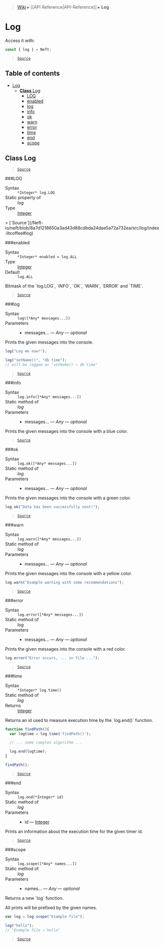 > [Wiki](Home) ▸ [[API Reference|API-Reference]] ▸ **Log**

# Log

Access it with:
```javascript
const { log } = Neft;
```

> [`Source`](/Neft-io/neft/blob/8a7d1218650a3ad43d88cdbda24dae5a72a732ea/src/log/index.litcoffee#log)

## Table of contents
* [Log](#log)
  * [**Class** Log](#class-log)
    * [LOG](#log)
    * [enabled](#enabled)
    * [log](#log)
    * [info](#info)
    * [ok](#ok)
    * [warn](#warn)
    * [error](#error)
    * [time](#time)
    * [end](#end)
    * [scope](#scope)

## **Class** Log

> [`Source`](/Neft-io/neft/blob/8a7d1218650a3ad43d88cdbda24dae5a72a732ea/src/log/index.litcoffee#class-log)

###LOG
<dl><dt>Syntax</dt><dd><code>&#x2A;Integer&#x2A; log.LOG</code></dd><dt>Static property of</dt><dd><i>log</i></dd><dt>Type</dt><dd><a href="/Neft-io/neft/wiki/API/Utils-API#isinteger">Integer</a></dd></dl>
> [`Source`](/Neft-io/neft/blob/8a7d1218650a3ad43d88cdbda24dae5a72a732ea/src/log/index.litcoffee#log)

###enabled
<dl><dt>Syntax</dt><dd><code>&#x2A;Integer&#x2A; enabled = log.ALL</code></dd><dt>Type</dt><dd><a href="/Neft-io/neft/wiki/API/Utils-API#isinteger">Integer</a></dd><dt>Default</dt><dd><code>log.ALL</code></dd></dl>
Bitmask of the `log.LOG`, `INFO`, `OK`, `WARN`, `ERROR` and `TIME`.

> [`Source`](/Neft-io/neft/blob/8a7d1218650a3ad43d88cdbda24dae5a72a732ea/src/log/index.litcoffee#enabled)

###log
<dl><dt>Syntax</dt><dd><code>log([&#x2A;Any&#x2A; messages...])</code></dd><dt>Parameters</dt><dd><ul><li>messages... — <i>Any</i> — <i>optional</i></li></ul></dd></dl>
Prints the given messages into the console.

```javascript
log("Log me now!");

log("setName()", "db time");
// will be logged as "setName() → db time"
```

> [`Source`](/Neft-io/neft/blob/8a7d1218650a3ad43d88cdbda24dae5a72a732ea/src/log/index.litcoffee#log)

###info
<dl><dt>Syntax</dt><dd><code>log.info([&#x2A;Any&#x2A; messages...])</code></dd><dt>Static method of</dt><dd><i>log</i></dd><dt>Parameters</dt><dd><ul><li>messages... — <i>Any</i> — <i>optional</i></li></ul></dd></dl>
Prints the given messages into the console with a blue color.

> [`Source`](/Neft-io/neft/blob/8a7d1218650a3ad43d88cdbda24dae5a72a732ea/src/log/index.litcoffee#info)

###ok
<dl><dt>Syntax</dt><dd><code>log.ok([&#x2A;Any&#x2A; messages...])</code></dd><dt>Static method of</dt><dd><i>log</i></dd><dt>Parameters</dt><dd><ul><li>messages... — <i>Any</i> — <i>optional</i></li></ul></dd></dl>
Prints the given messages into the console with a green color.

```javascript
log.ok("Data has been successfully sent!");
```

> [`Source`](/Neft-io/neft/blob/8a7d1218650a3ad43d88cdbda24dae5a72a732ea/src/log/index.litcoffee#ok)

###warn
<dl><dt>Syntax</dt><dd><code>log.warn([&#x2A;Any&#x2A; messages...])</code></dd><dt>Static method of</dt><dd><i>log</i></dd><dt>Parameters</dt><dd><ul><li>messages... — <i>Any</i> — <i>optional</i></li></ul></dd></dl>
Prints the given messages into the console with a yellow color.

```javascript
log.warn("Example warning with some recommendations");
```

> [`Source`](/Neft-io/neft/blob/8a7d1218650a3ad43d88cdbda24dae5a72a732ea/src/log/index.litcoffee#warn)

###error
<dl><dt>Syntax</dt><dd><code>log.error([&#x2A;Any&#x2A; messages...])</code></dd><dt>Static method of</dt><dd><i>log</i></dd><dt>Parameters</dt><dd><ul><li>messages... — <i>Any</i> — <i>optional</i></li></ul></dd></dl>
Prints the given messages into the console with a red color.

```javascript
log.error("Error occurs, ... in file ...");
```

> [`Source`](/Neft-io/neft/blob/8a7d1218650a3ad43d88cdbda24dae5a72a732ea/src/log/index.litcoffee#error)

###time
<dl><dt>Syntax</dt><dd><code>&#x2A;Integer&#x2A; log.time()</code></dd><dt>Static method of</dt><dd><i>log</i></dd><dt>Returns</dt><dd><a href="/Neft-io/neft/wiki/API/Utils-API#isinteger">Integer</a></dd></dl>
Returns an id used to measure execution time by the `log.end()` function.

```javascript
function findPath(){
  var logtime = log.time('findPath()');

  // ... some complex algorithm ...

  log.end(logtime);
}

findPath();
```

> [`Source`](/Neft-io/neft/blob/8a7d1218650a3ad43d88cdbda24dae5a72a732ea/src/log/index.litcoffee#time)

###end
<dl><dt>Syntax</dt><dd><code>log.end(&#x2A;Integer&#x2A; id)</code></dd><dt>Static method of</dt><dd><i>log</i></dd><dt>Parameters</dt><dd><ul><li>id — <a href="/Neft-io/neft/wiki/API/Utils-API#isinteger">Integer</a></li></ul></dd></dl>
Prints an information about the execution time for the given timer id.

> [`Source`](/Neft-io/neft/blob/8a7d1218650a3ad43d88cdbda24dae5a72a732ea/src/log/index.litcoffee#end)

###scope
<dl><dt>Syntax</dt><dd><code>log.scope([&#x2A;Any&#x2A; names...])</code></dd><dt>Static method of</dt><dd><i>log</i></dd><dt>Parameters</dt><dd><ul><li>names... — <i>Any</i> — <i>optional</i></li></ul></dd></dl>
Returns a new `log` function.

All prints will be prefixed by the given names.

```javascript
var log = log.scope("Example file");

log("hello");
// "Example file → hello"
```

> [`Source`](/Neft-io/neft/blob/8a7d1218650a3ad43d88cdbda24dae5a72a732ea/src/log/index.litcoffee#scope)

